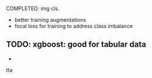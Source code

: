 COMPLETED:
img cls.
- better training augmentations
- focal loss for training to address class imbalance


TODO:
xgboost: good for tabular data
- 
- 
tta